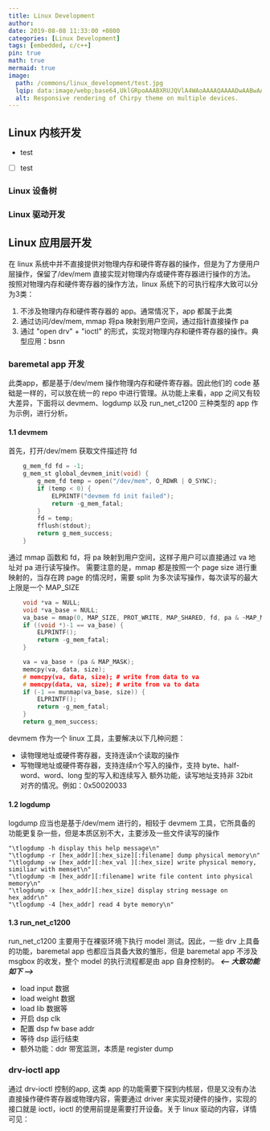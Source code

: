 ```yaml
---
title: Linux Development
author:
date: 2019-08-08 11:33:00 +0800
categories: [Linux Development]
tags: [embedded, c/c++]
pin: true
math: true
mermaid: true
image:
  path: /commons/linux_development/test.jpg
  lqip: data:image/webp;base64,UklGRpoAAABXRUJQVlA4WAoAAAAQAAAADwAABwAAQUxQSDIAAAARL0AmbZurmr57yyIiqE8oiG0bejIYEQTgqiDA9vqnsUSI6H+oAERp2HZ65qP/VIAWAFZQOCBCAAAA8AEAnQEqEAAIAAVAfCWkAALp8sF8rgRgAP7o9FDvMCkMde9PK7euH5M1m6VWoDXf2FkP3BqV0ZYbO6NA/VFIAAAA
  alt: Responsive rendering of Chirpy theme on multiple devices.
---
```


## Linux 内核开发

- test
- [ ] test

### Linux 设备树

### Linux 驱动开发

## Linux 应用层开发

在 linux 系统中并不直接提供对物理内存和硬件寄存器的操作，但是为了方便用户层操作，保留了/dev/mem 直接实现对物理内存或硬件寄存器进行操作的方法。按照对物理内存和硬件寄存器的操作方法，linux 系统下的可执行程序大致可以分为3类：
 1. 不涉及物理内存和硬件寄存器的 app。通常情况下，app 都属于此类
 2. 通过访问/dev/mem, mmap 将pa 映射到用户空间，通过指针直接操作 pa
 3. 通过 "open drv" + "ioctl" 的形式，实现对物理内存和硬件寄存器的操作。典型应用：bsnn

### baremetal app 开发

此类app，都是基于/dev/mem 操作物理内存和硬件寄存器。因此他们的 code 基础是一样的，可以放在统一的 repo 中进行管理。从功能上来看，app 之间又有较大差异，下面将以 devmem、logdump 以及 run_net_c1200 三种类型的 app 作为示例，进行分析。

#### 1.1 devmem

首先，打开/dev/mem 获取文件描述符 fd

```C
	g_mem_fd fd = -1;
	g_mem_st global_devmem_init(void) {
		g_mem_fd temp = open("/dev/mem", O_RDWR | O_SYNC);
		if (temp < 0) {
			ELPRINTF("devmem fd init failed");
			return -g_mem_fatal;
		}
		fd = temp;
		fflush(stdout);
		return g_mem_success;
	}
```

通过 mmap 函数和 fd，将 pa 映射到用户空间，这样子用户可以直接通过 va 地址对 pa 进行读写操作。
需要注意的是，mmap 都是按照一个 page size 进行重映射的，当存在跨 page 的情况时，需要 split 为多次读写操作，每次读写的最大上限是一个 MAP_SIZE

```C
    void *va = NULL;
    void *va_base = NULL;
    va_base = mmap(0, MAP_SIZE, PROT_WRITE, MAP_SHARED, fd, pa & ~MAP_MASK);
    if ((void *)-1 == va_base) {
        ELPRINTF();
        return -g_mem_fatal;
    }

    va = va_base + (pa & MAP_MASK);
    memcpy(va, data, size);
    # memcpy(va, data, size); # write from data to va
    # memcpy(data, va, size); # write from va to data
    if (-1 == munmap(va_base, size)) {
        ELPRINTF();
        return -g_mem_fatal;
    }
    return g_mem_success;
```
devmem 作为一个 linux 工具，主要解决以下几种问题：
- 读物理地址或硬件寄存器，支持连读n个读取的操作
- 写物理地址或硬件寄存器，支持连续n个写入的操作，支持 byte、half-word、word、long 型的写入和连续写入
额外功能，读写地址支持非 32bit 对齐的情况。例如：0x50020033

#### 1.2 logdump

logdump 应当也是基于/dev/mem 进行的，相较于 devmem 工具，它所具备的功能更复杂一些，但是本质区别不大，主要涉及一些文件读写的操作
```Plain text
"\tlogdump -h display this help message\n"
"\tlogdump -r [hex_addr][:hex_size][:filename] dump physical memory\n"
"\tlogdump -w [hex_addr][:hex_val ][:hex_size] write physical memory, similiar with memset\n"
"\tlogdump -m [hex_addr][:filename] write file content into physical memory\n"
"\tlogdump -x [hex_addr][:hex_size] display string message on hex_addr\n"
"\tlogdump -4 [hex_addr] read 4 byte memory\n"
```

#### 1.3 run_net_c1200

run_net_c1200 主要用于在裸驱环境下执行 model 测试。因此，一些 drv 上具备的功能，baremetal app 也都应当具备大致的雏形，但是 baremetal app 不涉及 msgbox 的收发，整个 model 的执行流程都是由 app 自身控制的。
***<-- 大致功能如下 -->***
- load input 数据
- load weight 数据
- load lib 数据等
- 开启 dsp clk
- 配置 dsp fw base addr
- 等待 dsp 运行结束
- 额外功能：ddr 带宽监测，本质是 register dump

### drv-ioctl app

通过 drv-ioctl 控制的app, 这类 app 的功能需要下探到内核层，但是又没有办法直接操作硬件寄存器或物理内容，需要通过 driver 来实现对硬件的操作，实现的接口就是 ioctl，ioctl 的使用前提是需要打开设备。关于 linux 驱动的内容，详情可见：